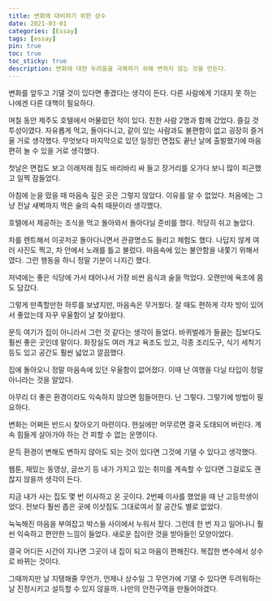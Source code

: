 ```yaml
---
title: 변화에 대비하기 위한 상수
date: 2021-03-01
categories: [Essay]
tags: [essay]
pin: true
toc: true
toc_sticky: true
description: 변화에 대한 두려움을 극복하기 위해 변하지 않는 것을 만든다. 
---
```


변화를 앞두고 기댈 것이 있다면 좋겠다는 생각이 든다. 다른 사람에게 기대지 못 하는 나에겐 다른 대책이 필요하다.

며칠 동안 제주도 호텔에서 머물렀던 적이 있다. 친한 사람 2명과 함께 갔었다. 즐길 것투성이였다. 자유롭게 먹고, 돌아다니고, 같이 있는 사람과도 불편함이 없고 굉장히 즐거울 거로 생각했다. 무엇보다 마지막으로 있던 일정인 면접도 끝난 날에 출발했기에 마음 편히 놀 수 있을 거로 생각했다.

첫날은 면접도 보고 이래저래 짐도 바리바리 싸 들고 장거리를 오가다 보니 많이 피곤했고 일찍 잠들었다.

아침에 눈을 떴을 때 마음속 깊은 곳은 그렇지 않았다. 이유를 알 수 없었다. 처음에는 그냥 전날 새벽까지 먹은 술의 숙취 때문이라 생각했다.

호텔에서 제공하는 조식을 먹고 돌아와서 돌아다닐 준비를 했다. 적당히 쉬고 놀았다.

차를 렌트해서 이곳저곳 돌아다니면서 관광명소도 들리고 체험도 했다. 나답지 않게 여러 사진도 찍고, 차 안에서 노래를 틀고 불렀다. 마음속에 있는 불안함을 내쫓기 위해서였다. 그런 행동을 하니 정말 기분이 나지긴 했다.

저녁에는 좋은 식당에 가서 태어나서 가장 비싼 음식과 술을 먹었다. 오랜만에 욕조에 몸도 담갔다.

그렇게 만족할만한 하루를 보냈지만, 마음속은 무거웠다. 잘 때도 편하게 각자 방이 있어서 좋았는데 자꾸 우울함이 날 찾아왔다.

문득 여기가 집이 아니라서 그런 것 같다는 생각이 들었다. 바퀴벌레가 들끓는 집보다도 훨씬 좋은 곳인데 말이다. 화장실도 여러 개고 욕조도 있고, 각종 조리도구, 식기 세척기 등도 있고 공간도 훨씬 넓었고 깔끔했다.

집에 돌아오니 정말 마음속에 있던 우울함이 없어졌다. 이때 난 여행을 다닐 타입이 정말 아니라는 것을 알았다.

아무리 더 좋은 환경이라도 익숙하지 않으면 힘들어한다. 난 그렇다. 그렇기에 방법이 필요하다.

변화는 어쩌든 반드시 찾아오기 마련이다. 현실에만 머무르면 결국 도태되어 버린다. 계속 힘들게 살아가야 하는 건 피할 수 없는 운명이다.

문득 환경이 변해도 변하지 않아도 되는 것이 있다면 그것에 기댈 수 있다고 생각했다.

웹툰, 재밌는 동영상, 글쓰기 등 내가 가지고 있는 취미를 계속할 수 있다면 그걸로도 괜찮지 않을까 생각이 든다.

지금 내가 사는 집도 몇 번 이사하고 온 곳이다. 2번째 이사를 했었을 때 난 고등학생이었다. 전보다 훨씬 좁은 곳에 이삿짐도 그대로여서 잘 공간도 별로 없었다.

눅눅해진 마음을 부여잡고 박스들 사이에서 누워서 잤다. 그런데 한 번 자고 일어나니 훨씬 익숙하고 편안한 느낌이 들었다. 새로운 집이란 것을 받아들인 모양이었다.

결국 어디든 시간이 지나면 그곳이 내 집이 되고 마음이 편해진다. 복잡한 변수에서 상수로 바뀌는 것이다.

그때까지만 날 지탱해줄 무언가, 언제나 상수일 그 무언가에 기댈 수 있다면 두려워하는 날 진정시키고 설득할 수 있지 않을까. 나만의 안전구역을 만들어야겠다.
